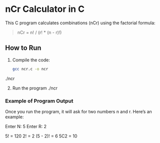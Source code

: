 # nCr Calculator in C

This C program calculates combinations (nCr) using the factorial formula:

> nCr = n! / (r! * (n - r)!)

## How to Run

1. Compile the code:
   ```bash
   gcc ncr.c -o ncr
./ncr

2. Run the program
  ./ncr
### Example of Program Output
Once you run the program, it will ask for two numbers n and r. Here’s an example:

   Enter N: 5
   Enter R: 2

   5! = 120
   2! = 2
   (5 - 2)! = 6
   5C2 = 10

